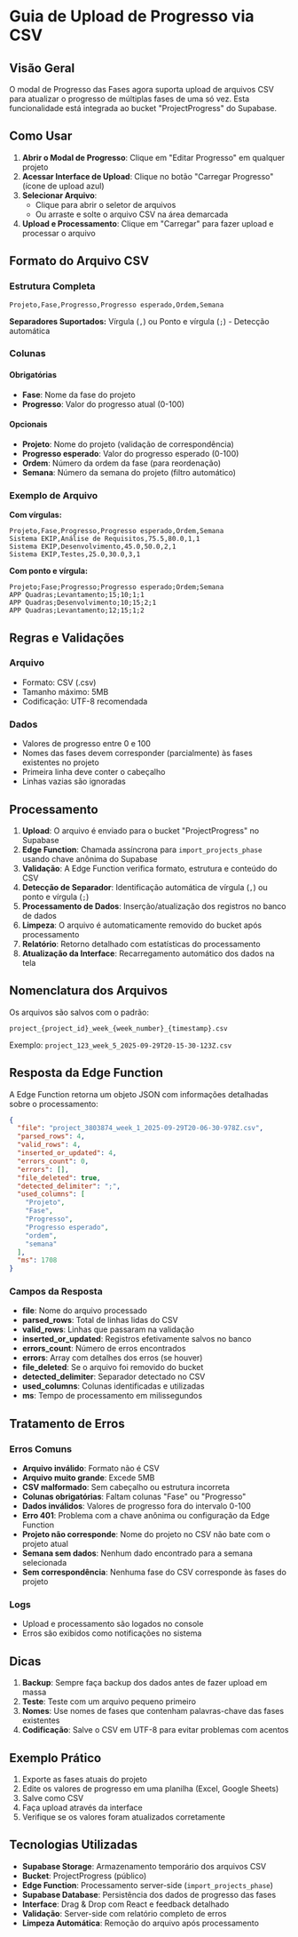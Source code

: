 # Guia de Upload de Progresso via CSV

## Visão Geral

O modal de Progresso das Fases agora suporta upload de arquivos CSV para atualizar o progresso de múltiplas fases de uma só vez. Esta funcionalidade está integrada ao bucket "ProjectProgress" do Supabase.

## Como Usar

1. **Abrir o Modal de Progresso**: Clique em "Editar Progresso" em qualquer projeto
2. **Acessar Interface de Upload**: Clique no botão "Carregar Progresso" (ícone de upload azul)
3. **Selecionar Arquivo**: 
   - Clique para abrir o seletor de arquivos
   - Ou arraste e solte o arquivo CSV na área demarcada
4. **Upload e Processamento**: Clique em "Carregar" para fazer upload e processar o arquivo

## Formato do Arquivo CSV

### Estrutura Completa

```csv
Projeto,Fase,Progresso,Progresso esperado,Ordem,Semana
```

**Separadores Suportados:** Vírgula (`,`) ou Ponto e vírgula (`;`) - Detecção automática

### Colunas

#### Obrigatórias
- **Fase**: Nome da fase do projeto
- **Progresso**: Valor do progresso atual (0-100)

#### Opcionais
- **Projeto**: Nome do projeto (validação de correspondência)
- **Progresso esperado**: Valor do progresso esperado (0-100)
- **Ordem**: Número da ordem da fase (para reordenação)
- **Semana**: Número da semana do projeto (filtro automático)

### Exemplo de Arquivo

**Com vírgulas:**
```csv
Projeto,Fase,Progresso,Progresso esperado,Ordem,Semana
Sistema EKIP,Análise de Requisitos,75.5,80.0,1,1
Sistema EKIP,Desenvolvimento,45.0,50.0,2,1
Sistema EKIP,Testes,25.0,30.0,3,1
```

**Com ponto e vírgula:**
```csv
Projeto;Fase;Progresso;Progresso esperado;Ordem;Semana
APP Quadras;Levantamento;15;10;1;1
APP Quadras;Desenvolvimento;10;15;2;1
APP Quadras;Levantamento;12;15;1;2
```

## Regras e Validações

### Arquivo
- Formato: CSV (.csv)
- Tamanho máximo: 5MB
- Codificação: UTF-8 recomendada

### Dados
- Valores de progresso entre 0 e 100
- Nomes das fases devem corresponder (parcialmente) às fases existentes no projeto
- Primeira linha deve conter o cabeçalho
- Linhas vazias são ignoradas

## Processamento

1. **Upload**: O arquivo é enviado para o bucket "ProjectProgress" no Supabase
2. **Edge Function**: Chamada assíncrona para `import_projects_phase` usando chave anônima do Supabase
3. **Validação**: A Edge Function verifica formato, estrutura e conteúdo do CSV
4. **Detecção de Separador**: Identificação automática de vírgula (`,`) ou ponto e vírgula (`;`)
5. **Processamento de Dados**: Inserção/atualização dos registros no banco de dados
6. **Limpeza**: O arquivo é automaticamente removido do bucket após processamento
7. **Relatório**: Retorno detalhado com estatísticas do processamento
8. **Atualização da Interface**: Recarregamento automático dos dados na tela

## Nomenclatura dos Arquivos

Os arquivos são salvos com o padrão:
```
project_{project_id}_week_{week_number}_{timestamp}.csv
```

Exemplo: `project_123_week_5_2025-09-29T20-15-30-123Z.csv`

## Resposta da Edge Function

A Edge Function retorna um objeto JSON com informações detalhadas sobre o processamento:

```json
{
  "file": "project_3803874_week_1_2025-09-29T20-06-30-978Z.csv",
  "parsed_rows": 4,
  "valid_rows": 4,
  "inserted_or_updated": 4,
  "errors_count": 0,
  "errors": [],
  "file_deleted": true,
  "detected_delimiter": ";",
  "used_columns": [
    "Projeto",
    "Fase", 
    "Progresso",
    "Progresso esperado",
    "ordem",
    "semana"
  ],
  "ms": 1708
}
```

### Campos da Resposta

- **file**: Nome do arquivo processado
- **parsed_rows**: Total de linhas lidas do CSV
- **valid_rows**: Linhas que passaram na validação
- **inserted_or_updated**: Registros efetivamente salvos no banco
- **errors_count**: Número de erros encontrados
- **errors**: Array com detalhes dos erros (se houver)
- **file_deleted**: Se o arquivo foi removido do bucket
- **detected_delimiter**: Separador detectado no CSV
- **used_columns**: Colunas identificadas e utilizadas
- **ms**: Tempo de processamento em milissegundos

## Tratamento de Erros

### Erros Comuns
- **Arquivo inválido**: Formato não é CSV
- **Arquivo muito grande**: Excede 5MB
- **CSV malformado**: Sem cabeçalho ou estrutura incorreta
- **Colunas obrigatórias**: Faltam colunas "Fase" ou "Progresso"
- **Dados inválidos**: Valores de progresso fora do intervalo 0-100
- **Erro 401**: Problema com a chave anônima ou configuração da Edge Function
- **Projeto não corresponde**: Nome do projeto no CSV não bate com o projeto atual
- **Semana sem dados**: Nenhum dado encontrado para a semana selecionada
- **Sem correspondência**: Nenhuma fase do CSV corresponde às fases do projeto

### Logs
- Upload e processamento são logados no console
- Erros são exibidos como notificações no sistema

## Dicas

1. **Backup**: Sempre faça backup dos dados antes de fazer upload em massa
2. **Teste**: Teste com um arquivo pequeno primeiro
3. **Nomes**: Use nomes de fases que contenham palavras-chave das fases existentes
4. **Codificação**: Salve o CSV em UTF-8 para evitar problemas com acentos

## Exemplo Prático

1. Exporte as fases atuais do projeto
2. Edite os valores de progresso em uma planilha (Excel, Google Sheets)
3. Salve como CSV
4. Faça upload através da interface
5. Verifique se os valores foram atualizados corretamente

## Tecnologias Utilizadas

- **Supabase Storage**: Armazenamento temporário dos arquivos CSV
- **Bucket**: ProjectProgress (público)
- **Edge Function**: Processamento server-side (`import_projects_phase`)
- **Supabase Database**: Persistência dos dados de progresso das fases
- **Interface**: Drag & Drop com React e feedback detalhado
- **Validação**: Server-side com relatório completo de erros
- **Limpeza Automática**: Remoção do arquivo após processamento
